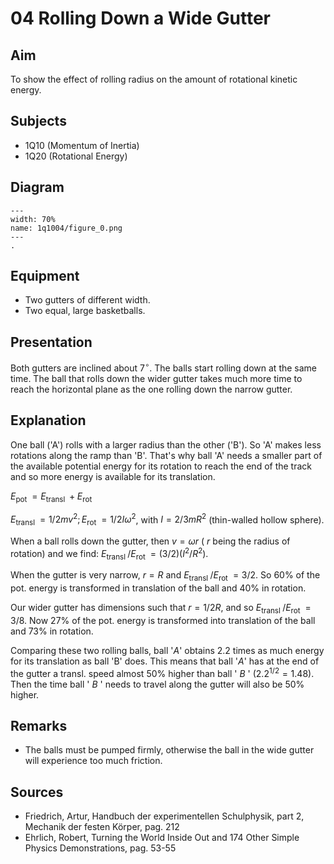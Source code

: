 # 04 Rolling Down a Wide Gutter   
  
## Aim   
 To show the effect of rolling radius on the amount of rotational kinetic energy.    
  
## Subjects   
* 1Q10 (Momentum of Inertia) 
* 1Q20 (Rotational Energy)   

## Diagram
   
```{figure} figures/figure_0.png  
---  
width: 70%  
name: 1q1004/figure_0.png  
---  
. 
```

## Equipment
 *  Two gutters of different width. 
 *  Two equal, large basketballs.

## Presentation   
Both gutters are inclined about $7^{\circ}$. The balls start rolling down at the same time. The ball that rolls down the wider gutter takes much more time to reach the horizontal plane as the one rolling down the narrow gutter. 
  
## Explanation   
One ball ('A') rolls with a larger radius than the other ('B'). So 'A' makes less rotations along the ramp than 'B'. That's why ball 'A' needs a smaller part of the available potential energy for its rotation to reach the end of the track and so more energy is available for its translation.

$E_{\text {pot }}=E_{\text {transl }}+E_{\text {rot }}$

$E_{\text {transl }}=1 / 2 m v^{2} ; E_{\text {rot }}=1 / 2 I \omega^{2}$, with $I=2 / 3 m R^{2}$ (thin-walled hollow sphere).

When a ball rolls down the gutter, then $v=\omega r$ ( $r$ being the radius of rotation) and we find: $E_{\text {transl }} / E_{\text {rot }}=(3 / 2)\left(I^{2} / R^{2}\right)$.

When the gutter is very narrow, $r=R$ and $E_{\text {transl }} / E_{\text {rot }}=3 / 2$. So $60 \%$ of the pot. energy is transformed in translation of the ball and $40 \%$ in rotation.

Our wider gutter has dimensions such that $r=1 / 2 R$, and so $E_{\text {transl }} / E_{\text {rot }}=3 / 8$. Now $27 \%$ of the pot. energy is transformed into translation of the ball and $73 \%$ in rotation.

Comparing these two rolling balls, ball '$A$' obtains 2.2 times as much energy for its translation as ball 'B' does. This means that ball '$A$' has at the end of the gutter a transl. speed almost $50 \%$ higher than ball ' $B$ ' $\left(2.2^{1 / 2}=1.48\right)$. Then the time ball ' $B$ ' needs to travel along the gutter will also be $50 \%$ higher.   
  
## Remarks
- The balls must be pumped firmly, otherwise the ball in the wide gutter will experience too much friction.
    
  
## Sources
 *  Friedrich, Artur, Handbuch der experimentellen Schulphysik, part 2, Mechanik der festen Körper, pag. 212 
 *  Ehrlich, Robert, Turning the World Inside Out and 174 Other Simple Physics Demonstrations, pag. 53-55
  